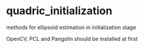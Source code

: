 # quadric_initialization
methods for ellipsoid estimation in initialization stage

OpenCV, PCL and Pangolin should be installed at first
